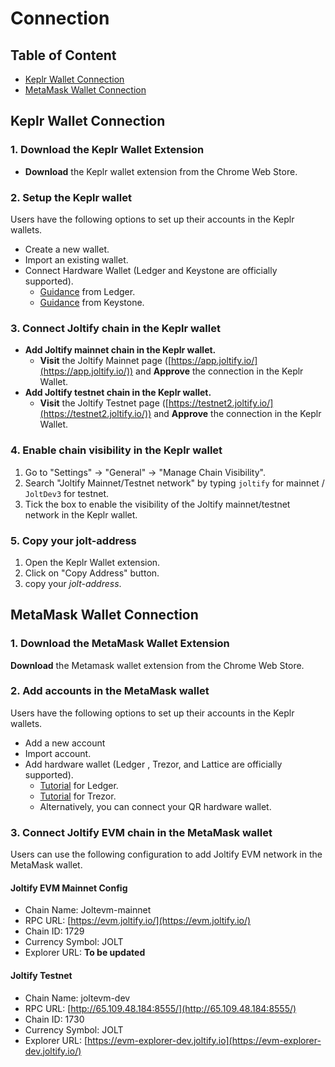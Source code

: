 # Connection

## Table of Content

* [Keplr Wallet Connection](connection.md#keplr-wallet-connection)
* [MetaMask Wallet Connection](connection.md#metamask-wallet-connection)

## Keplr Wallet Connection

### 1. Download the Keplr Wallet Extension

* **Download** the Keplr wallet extension from the Chrome Web Store.

### 2. Setup the Keplr wallet

Users have the following options to set up their accounts in the Keplr wallets.

* Create a new wallet.
* Import an existing wallet.
* Connect Hardware Wallet (Ledger and Keystone are officially supported).
  * [Guidance](https://support.ledger.com/hc/en-us/articles/4411149814417-Set-up-and-use-Keplr-to-access-your-Ledger-Cosmos-Ecosystem-Accounts?docs=true) from Ledger.
  * [Guidance](https://support.keyst.one/3rd-party-wallets/cosmos-wallets/keplr-extension) from Keystone.

### 3. Connect Joltify chain in the Keplr wallet

* **Add  Joltify mainnet chain in the Keplr wallet.**
  * **Visit** the Joltify Mainnet page ([https://app.joltify.io/](https://app.joltify.io/)) and **Approve** the connection in the Keplr Wallet.
* **Add Joltify testnet chain in the Keplr wallet.**
  * **Visit** the Joltify Testnet page  ([https://testnet2.joltify.io/](https://testnet2.joltify.io/)) and **Approve** the connection in the Keplr Wallet.

### 4. Enable chain visibility in the Keplr wallet

1. Go to "Settings" -> "General" -> "Manage Chain Visibility".
2. Search "Joltify Mainnet/Testnet network" by typing `joltify` for mainnet / `JoltDev3` for testnet.
3. Tick the box to enable the visibility of the Joltify mainnet/testnet network in the Keplr wallet.

### 5. Copy your jolt-address

1. Open the Keplr Wallet extension.
2. Click on "Copy Address" button.
3. copy your _jolt-address_.

## MetaMask Wallet Connection

### 1. Download the MetaMask Wallet Extension

**Download** the Metamask wallet extension from the Chrome Web Store.

### 2. Add accounts in the MetaMask wallet

Users have the following options to set up their accounts in the Keplr wallets.

* Add a new account
* Import account.
* Add hardware wallet (Ledger , Trezor, and Lattice are officially supported).
  * [Tutorial](https://support.ledger.com/hc/en-us/articles/4404366864657-Connect-your-Ledger-to-MetaMask?docs=true) for Ledger.
  * [Tutorial](https://trezor.io/learn/a/metamask-and-trezor) for Trezor.
  * Alternatively, you can connect your QR hardware wallet.

### 3. Connect Joltify EVM chain in the MetaMask wallet

Users can use the following configuration to add Joltify EVM network in the MetaMask wallet.

#### Joltify EVM Mainnet Config

* Chain Name: Joltevm-mainnet
* RPC URL: [https://evm.joltify.io/](https://evm.joltify.io/)
* Chain ID: 1729
* Currency Symbol: JOLT
* Explorer URL: **To be updated**

#### Joltify Testnet

* Chain Name: joltevm-dev
* RPC URL: [http://65.109.48.184:8555/](http://65.109.48.184:8555/)
* Chain ID: 1730
* Currency Symbol: JOLT
* Explorer URL: [https://evm-explorer-dev.joltify.io](https://evm-explorer-dev.joltify.io/)

